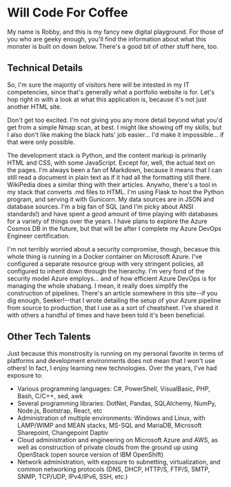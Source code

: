 # Will Code For Coffee

My name is Robby, and this is my fancy new digital playground. For those of you who are geeky enough, you'll find the information about what this monster is built on down below. There's a good bit of other stuff here, too.

## Technical Details

So, I'm sure the majority of visitors here will be intested in my IT competencies, since that's generally what a portfolio website is for. Let's hop right in with a look at what this application is, because it's not just another HTML site.

Don't get too excited. I'm not giving you any more detail beyond what you'd get from a simple Nmap scan, at best. I might like showing off my skills, but I also don't like making the black hats' job easier... I'd make it impossible... if that were only possible.

The development stack is Python, and the content markup is primarily HTML and CSS, with some JavaScript. Except for, well, the actual text on the pages. I'm always been a fan of Markdown, because it means that I can still read a document in plain text as if it had all the formatting still there. WikiPedia does a similar thing with their articles. Anywho, there's a tool in my stack that converts .md files to HTML. I'm using Flask to host the Python program, and serving it with Gunicorn. My data sources are in JSON and database sources. I'm a big fan of SQL (and I'm picky about ANSI standards!) and have spent a good amount of time playing with databases for a variety of things over the years. I have plans to explore the Azure Cosmos DB in the future, but that will be after I complete my Azure DevOps Engineer certification.

I'm not terribly worried about a security compromise, though, becasue this whole thing is running in a Docker container on Microsoft Azure. I've configured a separate resource group with very stringent policies, all configured to inherit down through the hierarchy. I'm very fond of the security model Azure employs... and of how efficient Azure DevOps is for managing the whole shabang. I mean, it really does simplify the construction of pipelines. There's an article somewhere in this site--if you dig enough, Seeker!--that I wrote detailing the setup of your Azure pipeline from source to production, that I use as a sort of cheatsheet. I've shared it with others a handful of times and have been told it's been beneficial.

## Other Tech Talents

Just because this monstrosity is running on my personal favorite in terms of platforms and development environments does not mean that I won't use others! In fact, I enjoy learning new technologies. Over the years, I've had exposure to:

- Various programming languages: C#, PowerShell, VisualBasic, PHP, Bash, C/C++, sed, awk
- Several programming libraries: DotNet, Pandas, SQLAlchemy, NumPy, Node.js, Bootstrap, React, etc
- Administration of multiple environments: Windows and Linux, with LAMP/WIMP and MEAN stacks, MS-SQL and MariaDB, Microsoft Sharepoint, Changepoint Daptiv
- Cloud administration and engineering on Microsoft Azure and AWS, as well as construction of private clouds from the ground up using OpenStack (open source version of IBM OpenShift)
- Network administration, with exposure to subnetting, virtualization, and common networking protocols (DNS, DHCP, HTTP/S, FTP/S, SMTP, SNMP, TCP/UDP, IPv4/IPv6, SSH, etc.)
